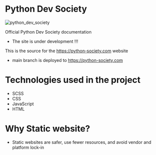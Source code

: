# Python Dev Society

![python_dev_society](https://user-images.githubusercontent.com/68993494/188505184-852e1bb2-b29d-4955-9d71-933550693da5.jpg)

Official Python Dev Society documentation 
- Тhe site is under development !!!

This is the source for the https://python-society.com website

- main branch is deployed to https://python-society.com

# Technologies used in the project

- SCSS
- CSS
- JavaScript
- HTML

# Why Static website?
- Static websites are safer, use fewer resources, and avoid vendor and platform lock-in
